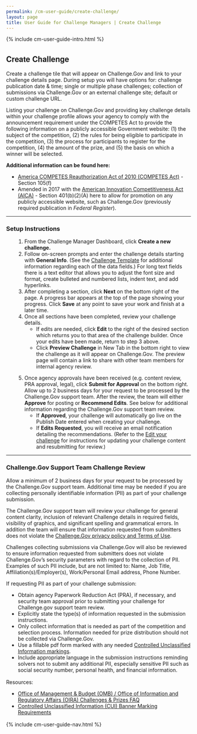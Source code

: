 ```yaml
---
permalink: /cm-user-guide/create-challenge/
layout: page
title: User Guide for Challenge Managers | Create Challenge
---
```

<div class="res-sec">
  <div class="grid-row ">
    <div class="grid-col-12">{% include cm-user-guide-intro.html %}</div>
  </div>
  <div class="grid-row grid-gap usa-typo">
    <div class="grid-col-12 usa-padding-bottom-10 usa-padding-bottom-30 padding-x-0">
      <div class="bg-secondary-lighter text-center">
        <h2 class="margin-bottom-0">Create Challenge</h2>
      </div>
    </div>
  </div>
  <div class="grid-row grid-gap justify-content-between">
    <div class="grid-col-7">
      <div class="usa-prose">
       <p>Create a challenge tile that will appear on Challenge.Gov and link to your challenge details page. During setup you will have options for: challenge publication date & time; single or multiple phase challenges; collection of submissions via Challenge.Gov or an external challenge site; default or custom challenge URL.</p>
       <p>Listing your challenge on Challenge.Gov and providing key challenge details within your challenge profile allows your agency to comply with the announcement requirement under the COMPETES Act to provide the following information on a publicly accessible Government website: (1) the subject of the competition, (2) the rules for being eligible to participate in the competition, (3) the process for participants to register for the competition, (4) the amount of the prize, and (5) the basis on which a winner will be selected.</p>
       <p><b>Additional information can be found here:</b></p>
       <ul>
        <li><a href="https://www.congress.gov/111/plaws/publ358/PLAW-111publ358.pdf" target="_blank" rel="noopener">America COMPETES Reauthorization Act of 2010 (COMPETES Act)</a> - Section 105(f)</li>
        <li>Amended in 2017 with the <a href="https://www.congress.gov/bill/114th-congress/senate-bill/3084/text" target="_blank" rel="noopener">American Innovation Competitiveness Act (AICA)</a> - Section 401(b)(2)(A) here to allow for promotion on any publicly accessible website, such as Challenge.Gov (previously required publication in <i>Federal Register</i>).</li>
      </ul>
      <hr>
      <h3 class="margin-top-0">Setup Instructions</h3>
      <ol>
        <li class="font-bolder"><span>From the Challenge Manager Dashboard, click <b>Create a new challenge.</b></span></li>
        <li class="font-bolder"><span>Follow on-screen prompts and enter the challenge details starting with <b>General Info</b>. (See the <a href="https://www.google.com/url?q=https://portal.challenge.gov/pdfs/creating_new_challenge-2bacf3110244f70dbc8d0f0cd2369aad.pdf?vsn%3Dd&sa=D&source=docs&ust=1686850045261503&usg=AOvVaw3go0HNMBeXrmdZj71zgEIN" target="_blank" rel="noopener">Challenge Template</a> for additional information regarding each of the data fields.) For long text fields there is a text editor that allows you to adjust the font size and format, create bulleted and numbered lists, indent text, and add hyperlinks.</span></li>
        <li class="font-bolder"><span>After completing a section, click <b>Next</b> on the bottom right of the page. A progress bar appears at the top of the page showing your progress. Click <b>Save</b> at any point to save your work and finish at a later time.</span></li>
        <li class="font-bolder"><span>Once all sections have been completed, review your challenge details.
          <ul>
            <li>If edits are needed, click <b>Edit</b> to the right of the desired section which returns you to that area of the challenge builder. Once your edits have been made, return to step 3 above.</li>
            <li>Click <b>Preview Challenge</b> in New Tab in the bottom right to view the challenge as it will appear on Challenge.Gov. The preview page will contain a link to share with other team members for internal agency review.</li>
          </ul></span></li>
          <li class="font-bolder"><span>Once agency approvals have been received (e.g. content review, PRA approval, legal), click <b>Submit for Approval</b> on the bottom right. Allow up to 2 business days for your request to be processed by the Challenge.Gov support team. After the review, the team will either <b>Approve</b> for posting or <b>Recommend Edits</b>. See below for additional information regarding the Challenge.Gov support team review.
            <ul>
              <li>If <b>Approved</b>, your challenge will automatically go live on the Publish Date entered when creating your challenge.</li>
              <li>If <b>Edits Requested</b>, you will receive an email notification detailing the recommendations. (Refer to the <a href="https://www.challenge.gov/cm-user-guide/edit-draft-challenge/">Edit your challenge</a> for instructions for updating your challenge content and resubmitting for review.)</li>
            </ul></span></li>
          </ol>
          <hr>
          <h3 class="margin-top-0">Challenge.Gov Support Team Challenge Review</h3>
          <p>Allow a minimum of 2 business days for your request to be processed by the Challenge.Gov support team.  Additional time may be needed if you are collecting personally identifiable information (PII) as part of your challenge submission.</p>
          <p>The Challenge.Gov support team will review your challenge for general content clarity, inclusion of relevant Challenge details in required fields, visibility of graphics, and significant spelling and grammatical errors. In addition the team will ensure that information requested from submitters does not violate the <a href="https://www.challenge.gov/privacy-policy/">Challenge.Gov privacy policy and Terms of Use</a>.</p>
          <p>Challenges collecting submissions via Challenge.Gov will also be reviewed to ensure information requested from submitters does not violate Challenge.Gov’s security parameters with regard to the collection of PII. Examples of such PII include, but are not limited to: Name, Job Title, Affiliation(s)/Employer(s), Work/Personal Email address, Phone Number.</p>
          <p>If requesting PII as part of your challenge submission:</p>
          <ul style="margin-bottom:1rem;">
            <li>Obtain agency Paperwork Reduction Act (PRA), if necessary, and security team approval prior to submitting your challenge for Challenge.gov support team review.</li>
            <li>Explicitly state the type(s) of information requested in the submission instructions.</li>
            <li>Only collect information that is needed as part of the competition and selection process. Information needed for prize distribution should not be collected via Challenge.Gov.</li>
            <li>Use a fillable pdf form marked with any needed <a href="https://www.archives.gov/files/cui/documents/20161206-cui-marking-handbook-v1-1-20190524.pdf">Controlled Unclassified Information markings</a>.</li>
            <li>Include appropriate language in the submission instructions reminding solvers not to submit any additional PII, especially sensitive PII such as social security number, personal health, and financial information.</li>
          </ul>
          <p>Resources:</p>
          <ul style="margin-bottom:1rem;">
            <li><a href="https://www.challenge.gov/assets/document-library/OIRA%20Challenge%20and%20Prizes%20FAQS.pdf">Office of Management &amp; Budget (OMB) / Office of Information and Regulatory Affairs (OIRA) Challenges &amp; Prizes FAQ</a></li>
            <li><a href="https://www.archives.gov/cui/registry/category-detail/privacy.html#authority-list">Controlled Unclassified Information (CUI) Banner Marking Requirements</a></li>
          </ul>
        </div>
      </div>
      <div class="grid-col-4">{% include cm-user-guide-nav.html %} </div>
    </div>
  </div>
  <style>
    .usa-prose ol{
      padding-left: 50px;
      margin-top: 0;
    }
    .usa-prose ol ul{
      margin-top: 0;
    }
    .usa-prose ul{
      padding-left: 2rem;
      margin-top: 0;
      margin-bottom: 1em;
    }
    .usa-prose ul li{
      max-width: 100%;
      margin-bottom: 0;
    }
    .tablet\:grid-col-10 {
      flex: 0 1 auto;
      width: 100%;
    }
    .grid-container .usa-sidenav {
      margin-left: 0;
      margin-right: 0;
      padding-left: 0;
    }
    .grid-container .usa-sidenav__sublist {
      list-style-type: none;
      padding-left: 0;
      margin: 0;
      font-size: 1rem;
    }
    .usa-typo {
      font-family: Source Sans Pro Web,Helvetica Neue,Helvetica,Roboto,Arial,sans-serif;
    }
    .menu-title {
      text-indent: 1em;
      font-weight: 600;
    }
    .no-underline {
      text-decoration: none !important;
    }
    .child-link {
      text-indent: 2em;
      color: #757575;
      font-weight: 500;
    }
    .usa-sidenav__item a:not(.usa-current):hover {
      background-color: #f1f1f1;
    }

    .usa-sidenav__sublist .usa-sidenav__item a.inactive-link:hover,
    .usa-sidenav__item a.child-link.inactive-link:hover {
      color: #004c8c !important;
      font-weight: 400 !important;
      text-decoration: none !important;
    }

    .usa-sidenav__sublist a:not(.usa-current),
    .usa-sidenav__item a.child-link:not(.usa-current) {
      color: #757575 !important;
    }

    .usa-current {
      color: #205493 !important;
      font-weight: 600 !important;
    }

    .usa-sidenav__item a.child-link:not(.usa-current):hover {
      font-weight: 400 !important;
    }

    .usa-sidenav__item a[href=""]:hover {
      color: #205493 !important;
      font-weight: 400 !important;
    }

    .usa-sidenav__item a.menu-title:hover {
      background-color: transparent !important;
    }
  </style>